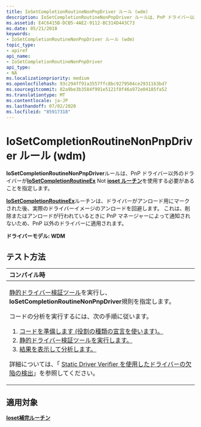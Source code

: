 ```yaml
---
title: IoSetCompletionRoutineNonPnpDriver ルール (wdm)
description: IoSetCompletionRoutineNonPnpDriver ルールは、PnP ドライバー以外のドライバーが IoSetCompletionRoutineEx not Ioset ルーチンを使用する必要があることを指定します。
ms.assetid: E4C6415B-DCB5-4AE2-9112-BC314D443C73
ms.date: 05/21/2018
keywords:
- IoSetCompletionRoutineNonPnpDriver ルール (wdm)
topic_type:
- apiref
api_name:
- IoSetCompletionRoutineNonPnpDriver
api_type:
- NA
ms.localizationpriority: medium
ms.openlocfilehash: 93c294ff91a3557ffc8bc9279504ce2931163bd7
ms.sourcegitcommit: 82a9be3b3584f991e5121f8f46a972e04185fa52
ms.translationtype: MT
ms.contentlocale: ja-JP
ms.lasthandoff: 07/02/2020
ms.locfileid: "85917318"
---
```

# <a name="iosetcompletionroutinenonpnpdriver-rule-wdm"></a>IoSetCompletionRoutineNonPnpDriver ルール (wdm)


**IoSetCompletionRoutineNonPnpDriver**ルールは、PnP ドライバー以外のドライバーが[**IoSetCompletionRoutineEx**](https://docs.microsoft.com/windows-hardware/drivers/ddi/wdm/nf-wdm-iosetcompletionroutineex) Not [**ioset ルーチン**](https://docs.microsoft.com/windows-hardware/drivers/ddi/wdm/nf-wdm-iosetcompletionroutine)を使用する必要があることを指定します。

[**IoSetCompletionRoutineEx**](https://docs.microsoft.com/windows-hardware/drivers/ddi/wdm/nf-wdm-iosetcompletionroutineex)ルーチンは、ドライバーがアンロード用にマークされた後、実際のドライバーイメージのアンロードを回避します。 これは、削除またはアンロードが行われているときに PnP マネージャーによって通知されないため、PnP 以外のドライバーに適用されます。

**ドライバーモデル: WDM**

<a name="how-to-test"></a>テスト方法
-----------

<table>
<colgroup>
<col width="100%" />
</colgroup>
<thead>
<tr class="header">
<th align="left">コンパイル時</th>
</tr>
</thead>
<tbody>
<tr class="odd">
<td align="left"><p><a href="https://docs.microsoft.com/windows-hardware/drivers/devtest/static-driver-verifier" data-raw-source="[Static Driver Verifier](https://docs.microsoft.com/windows-hardware/drivers/devtest/static-driver-verifier)">静的ドライバー検証ツール</a>を実行し、 <strong>IoSetCompletionRoutineNonPnpDriver</strong>規則を指定します。</p>
コードの分析を実行するには、次の手順に従います。
<ol>
<li><a href="https://docs.microsoft.com/windows-hardware/drivers/devtest/using-static-driver-verifier-to-find-defects-in-drivers#preparing-your-source-code" data-raw-source="[Prepare your code (use role type declarations).](https://docs.microsoft.com/windows-hardware/drivers/devtest/using-static-driver-verifier-to-find-defects-in-drivers#preparing-your-source-code)">コードを準備します (役割の種類の宣言を使います)。</a></li>
<li><a href="https://docs.microsoft.com/windows-hardware/drivers/devtest/using-static-driver-verifier-to-find-defects-in-drivers#running-static-driver-verifier" data-raw-source="[Run Static Driver Verifier.](https://docs.microsoft.com/windows-hardware/drivers/devtest/using-static-driver-verifier-to-find-defects-in-drivers#running-static-driver-verifier)">静的ドライバー検証ツールを実行します。</a></li>
<li><a href="https://docs.microsoft.com/windows-hardware/drivers/devtest/using-static-driver-verifier-to-find-defects-in-drivers#viewing-and-analyzing-the-results" data-raw-source="[View and analyze the results.](https://docs.microsoft.com/windows-hardware/drivers/devtest/using-static-driver-verifier-to-find-defects-in-drivers#viewing-and-analyzing-the-results)">結果を表示して分析します。</a></li>
</ol>
<p>詳細については、「 <a href="https://docs.microsoft.com/windows-hardware/drivers/devtest/using-static-driver-verifier-to-find-defects-in-drivers" data-raw-source="[Using Static Driver Verifier to Find Defects in Drivers](https://docs.microsoft.com/windows-hardware/drivers/devtest/using-static-driver-verifier-to-find-defects-in-drivers)">Static Driver Verifier を使用したドライバーの欠陥の検出</a>」を参照してください。</p></td>
</tr>
</tbody>
</table>

<a name="applies-to"></a>適用対象
----------

[**Ioset補完ルーチン**](https://docs.microsoft.com/windows-hardware/drivers/ddi/wdm/nf-wdm-iosetcompletionroutine)
 

 





